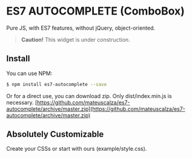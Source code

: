 # ES7 AUTOCOMPLETE (ComboBox)
Pure JS, with ES7 features, without jQuery, object-oriented.

> **Caution!** This widget is under construction.

## Install
You can use NPM:
```sh
$ npm install es7-autocomplete --save 
```

Or for a direct use, you can download zip. Only dist/index.min.js is necessary.
[https://github.com/mateuscalza/es7-autocomplete/archive/master.zip](https://github.com/mateuscalza/es7-autocomplete/archive/master.zip)

## Absolutely Customizable
Create your CSSs or start with ours (example/style.css).
